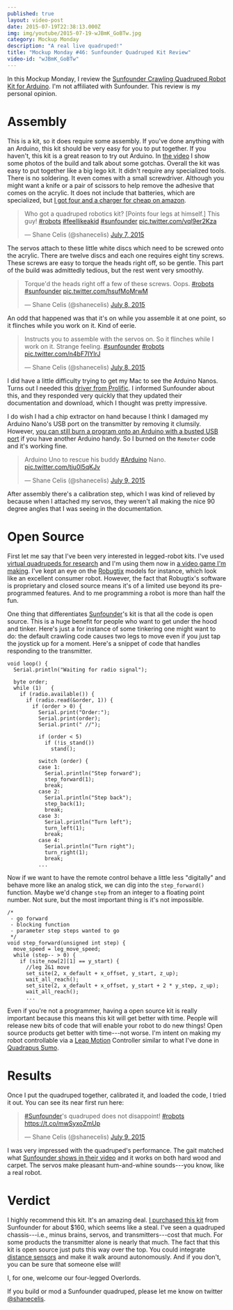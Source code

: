 ```yaml
---
published: true
layout: video-post
date: 2015-07-19T22:38:13.000Z
img: img/youtube/2015-07-19-wJBmK_GoBTw.jpg
category: Mockup Monday
description: "A real live quadruped!"
title: "Mockup Monday #46: Sunfounder Quadruped Kit Review"
video-id: "wJBmK_GoBTw"
---
```

In this Mockup Monday, I review the [Sunfounder Crawling Quadruped Robot Kit for Arduino](http://www.sunfounder.com/index.php?c=blogcs&a=details&id=46&memberid=1).  I'm not affiliated with Sunfounder.  This review is my personal opinion.

# Assembly

This is a kit, so it does require some assembly.  If you've done anything with an Arduino, this kit should be very easy for you to put together.  If you haven't, this kit is a great reason to try out Arduino.  In [the video](https://www.youtube.com/watch?v=wJBmK_GoBTw) I show some photos of the build and talk about some gotchas.  Overall the kit was easy to put together like a big lego kit.  It didn't require any specialized tools.  There is no soldering.  It even comes with a small screwdriver.  Although you might want a knife or a pair of scissors to help remove the adhesive that comes on the acrylic.  It does not include that batteries, which are specialized, but [I got four and a charger for cheap on amazon](http://www.amazon.com/gp/product/B00935L08O?psc=1&redirect=true&ref_=oh_aui_detailpage_o03_s00).

<blockquote class="twitter-tweet" lang="en"><p lang="en" dir="ltr">Who got a quadruped robotics kit? [Points four legs at himself.] This guy! <a href="https://twitter.com/hashtag/robots?src=hash">#robots</a> <a href="https://twitter.com/hashtag/feellikeakid?src=hash">#feellikeakid</a> <a href="https://twitter.com/hashtag/sunfounder?src=hash">#sunfounder</a> <a href="http://t.co/vql9er2Kza">pic.twitter.com/vql9er2Kza</a></p>&mdash; Shane Celis (@shanecelis) <a href="https://twitter.com/shanecelis/status/618211395587436545">July 7, 2015</a></blockquote> <script async src="//platform.twitter.com/widgets.js" charset="utf-8"></script>

The servos attach to these little white discs which need to be screwed
onto the acrylic.  There are twelve discs and each one requires eight
tiny screws.  These screws are easy to torque the heads right off, so
be gentle.  This part of the build was admittedly tedious, but the
rest went very smoothly.

<blockquote class="twitter-tweet" lang="en"><p lang="en" dir="ltr">Torque&#39;d the heads right off a few of these screws. Oops. <a href="https://twitter.com/hashtag/robots?src=hash">#robots</a> <a href="https://twitter.com/hashtag/sunfounder?src=hash">#sunfounder</a> <a href="http://t.co/hsufMoMrwM">pic.twitter.com/hsufMoMrwM</a></p>&mdash; Shane Celis (@shanecelis) <a href="https://twitter.com/shanecelis/status/618591460590546944">July 8, 2015</a></blockquote> <script async src="//platform.twitter.com/widgets.js" charset="utf-8"></script>

An odd that happened was that it's on while you assemble it at one point, so it flinches while you work on it.  Kind of eerie.

<blockquote class="twitter-tweet" lang="en"><p lang="en" dir="ltr">Instructs you to assemble with the servos on. So it flinches while I work on it. Strange feeling. <a href="https://twitter.com/hashtag/sunfounder?src=hash">#sunfounder</a> <a href="https://twitter.com/hashtag/robots?src=hash">#robots</a> <a href="http://t.co/n4bF7IYIrJ">pic.twitter.com/n4bF7IYIrJ</a></p>&mdash; Shane Celis (@shanecelis) <a href="https://twitter.com/shanecelis/status/618859072549441536">July 8, 2015</a></blockquote> <script async src="//platform.twitter.com/widgets.js" charset="utf-8"></script>

I did have a little difficulty trying to get my Mac to see the Arduino Nanos.  Turns out I needed this [driver from Prolific](http://www.prolific.com.tw/US/ShowProduct.aspx?p_id=229&pcid=41).  I informed Sunfounder about this, and they responded very quickly that they updated their documentation and download, which I thought was pretty impressive.

I do wish I had a chip extractor on hand because I think I damaged my
Arduino Nano's USB port on the transmitter by removing it clumsily.
However, [you can still burn a program onto an Arduino with a busted USB port](http://forum.arduino.cc/index.php?topic=178540.0) if you have another Arduino handy.  So I burned on the `Remoter` code and it's working fine.

<blockquote class="twitter-tweet" lang="en"><p lang="tl" dir="ltr">Arduino Uno to rescue his buddy <a href="https://twitter.com/hashtag/Arduino?src=hash">#Arduino</a> Nano. <a href="http://t.co/tju0l5qKJv">pic.twitter.com/tju0l5qKJv</a></p>&mdash; Shane Celis (@shanecelis) <a href="https://twitter.com/shanecelis/status/619162093040873472">July 9, 2015</a></blockquote> <script async src="//platform.twitter.com/widgets.js" charset="utf-8"></script>

After assembly there's a calibration step, which I was kind of relieved by because when I attached my servos, they weren't all making the nice 90 degree angles that I was seeing in the documentation.

# Open Source

First let me say that I've been very interested in legged-robot kits.  I've used [virtual quadrupeds for research](http://www.shanecelis.com/publications.html) and I'm using them now in [a video game I'm making](http://quadrapussumo.com).  I've kept an eye on the [Robugtix](http://www.robugtix.com) models for instance, which look like an excellent consumer robot.  However, the fact that Robugtix's software is proprietary and closed source means it's of a limited use beyond its pre-programmed features.  And to me programming a robot is more than half the fun.

One thing that differentiates [Sunfounder](http://sunfounder.com)'s kit is that all the code is open source.  This is a huge benefit for people who want to get under the hood and tinker.  Here's just a for instance of some tinkering one might want to do: the default crawling code causes two legs to move even if you just tap the joystick up for a moment.  Here's a snippet of code that handles responding to the transmitter.

    void loop() {
      Serial.println("Waiting for radio signal");

      byte order;
      while (1)   {
        if (radio.available()) {
          if (radio.read(&order, 1)) {
            if (order > 0) {
              Serial.print("Order:");
              Serial.print(order);
              Serial.print(" //");

              if (order < 5)
                if (!is_stand())
                  stand();

              switch (order) {
              case 1:
                Serial.println("Step forward");
                step_forward(1);
                break;
              case 2:
                Serial.println("Step back");
                step_back(1);
                break;
              case 3:
                Serial.println("Turn left");
                turn_left(1);
                break;
              case 4:
                Serial.println("Turn right");
                turn_right(1);
                break;
              ...

Now if we want to have the remote control behave a little less "digitally" and behave more like an analog stick, we can dig into the `step_forward()` function. Maybe we'd change `step` from an integer to a floating point number.  Not sure, but the most important thing is it's not impossible.

    /*
     - go forward
     - blocking function
     - parameter step steps wanted to go
     */
    void step_forward(unsigned int step) {
      move_speed = leg_move_speed;
      while (step-- > 0) {
        if (site_now[2][1] == y_start) {
          //leg 2&1 move
          set_site(2, x_default + x_offset, y_start, z_up);
          wait_all_reach();
          set_site(2, x_default + x_offset, y_start + 2 * y_step, z_up);
          wait_all_reach();
          ...

Even if you're not a programmer, having a open source kit is really important because this means this kit will get better with time.  People will release new bits of code that will enable your robot to do new things!  Open source products get better with time---not worse.  I'm intent on making my robot controllable via a [Leap Motion](http://leapmotion.com) Controller similar to what I've done in [Quadrapus Sumo](http://quadrapussumo.com).

# Results

Once I put the quadruped together, calibrated it, and loaded the code, I tried it out.  You can see its near first run here:

<blockquote class="twitter-tweet" lang="en"><p lang="en" dir="ltr"><a href="https://twitter.com/hashtag/Sunfounder?src=hash">#Sunfounder</a>&#39;s quadruped does not disappoint! <a href="https://twitter.com/hashtag/robots?src=hash">#robots</a> <a href="https://t.co/mwSyxoZmUp">https://t.co/mwSyxoZmUp</a></p>&mdash; Shane Celis (@shanecelis) <a href="https://twitter.com/shanecelis/status/619163322961801216">July 9, 2015</a></blockquote> <script async src="//platform.twitter.com/widgets.js" charset="utf-8"></script>

I was very impressed with the quadruped's performance.  The gait matched what [Sunfounder shows in their video](http://www.sunfounder.com/index.php?c=blogcs&a=details&id=46&memberid=1) and it works on both hard wood and carpet.  The servos make pleasant hum-and-whine sounds---you know, like a real robot.

# Verdict

I highly recommend this kit.  It's an amazing deal.  [I purchased this kit](http://www.sunfounder.com/index.php?c=showcs&id=99&model=Crawling%20Quadruped%20Robot) from Sunfounder for about $160, which seems like a steal.  I've seen a quadruped chassis---i.e., minus brains, servos, and transmitters---cost that much.  For some products the transmitter alone is nearly that much.  The fact that this kit is open source just puts this way over the top.  You could integrate [distance sensors](http://www.sunfounder.com/index.php?c=showcs&id=43&model=HC-SR04&pname=Arduino&name=Module&pid=21) and make it walk around autonomously.  And if you don't, you can be sure that someone else will!

I, for one, welcome our four-legged Overlords.

If you build or mod a Sunfounder quadruped, please let me know on twitter [@shanecelis](https://twitter.com/shanecelis).
